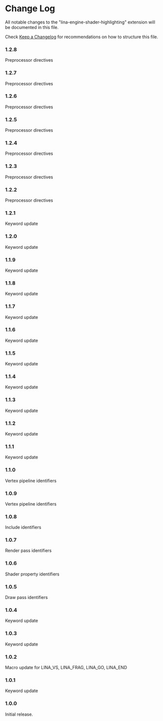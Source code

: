 # Change Log

All notable changes to the "lina-engine-shader-highlighting" extension will be documented in this file.

Check [Keep a Changelog](http://keepachangelog.com/) for recommendations on how to structure this file.

### 1.2.8

Preprocessor directives

### 1.2.7

Preprocessor directives

### 1.2.6

Preprocessor directives

### 1.2.5

Preprocessor directives

### 1.2.4

Preprocessor directives

### 1.2.3

Preprocessor directives

### 1.2.2

Preprocessor directives

### 1.2.1

Keyword update

### 1.2.0

Keyword update

### 1.1.9

Keyword update

### 1.1.8

Keyword update

### 1.1.7

Keyword update

### 1.1.6

Keyword update

### 1.1.5

Keyword update

### 1.1.4

Keyword update

### 1.1.3

Keyword update

### 1.1.2

Keyword update

### 1.1.1

Keyword update

### 1.1.0

Vertex pipeline identifiers

### 1.0.9

Vertex pipeline identifiers

### 1.0.8

Include identifiers

### 1.0.7

Render pass identifiers

### 1.0.6

Shader property identifiers

### 1.0.5

Draw pass identifiers

### 1.0.4

Keyword update

### 1.0.3

Keyword update

### 1.0.2

Macro update for LINA_VS, LINA_FRAG, LINA_GO, LINA_END

### 1.0.1

Keyword update

### 1.0.0

Initial release.
